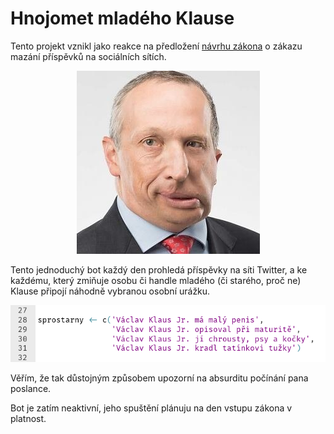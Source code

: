 # Hnojomet mladého Klause

Tento projekt vznikl jako reakce na předložení [návrhu zákona](http://www.psp.cz/sqw/text/orig2.sqw?idd=142732) o zákazu mazání příspěvků na sociálních sítích.

<p align="center">
  <img src="VKML.jpg" alt="VK Jr."/>
</p>

Tento jednoduchý bot každý den prohledá příspěvky na síti Twitter, a ke každému, který zmiňuje osobu či handle mladého (či starého, proč ne) Klause připojí náhodně vybranou osobní urážku.

<p align="center">
  <img src="sprostarny.png" alt="výčet sprosťáren"/>
</p>

Věřím, že tak důstojným způsobem upozorní na absurditu počínání pana poslance.

Bot je zatím neaktivní, jeho spuštění plánuju na den vstupu zákona v platnost.